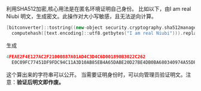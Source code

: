利用SHA512加密,核心用法是在匿名环境证明自己身份。
比如以下，由I am real Niubi 明文，生成密文。此操作对大小写敏感，且无法逆向计算。
```cpp
[bitconverter]::tostring((new-object security.cryptography.sha512managed).
  computehash([text.encoding]::utf8.getbytes("I am real Niubi"))).replace("-","")
```
生成
```cpp
4FEAE2F4E127AC2F21000887A01AD4C3D4C6D001890B3022C262
  E0C09FC77451DF9FDC94C11A3D10AB85EB4A65DABE20D27BE4DB0BA680340974A55DF8BF9C3F
```
这个算出来的字符串可以公开。
当需要证明身份时，可以向管理员验证明文。注意：**验证后明文即作废。**
